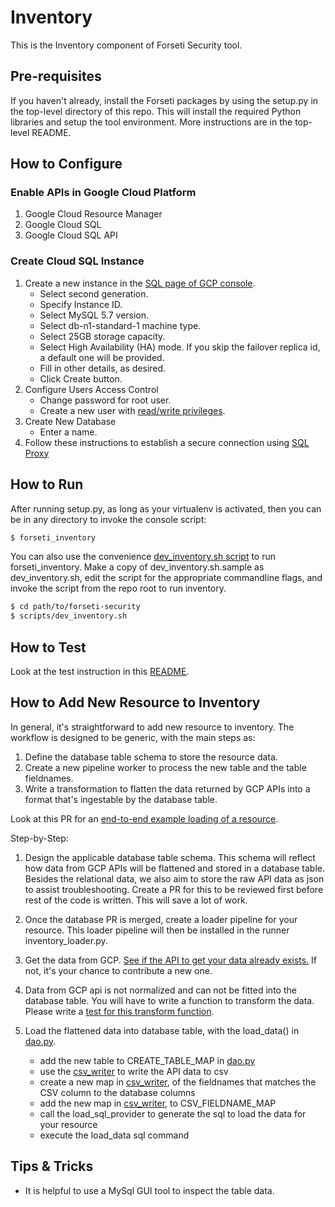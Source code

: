 # Inventory
This is the Inventory component of Forseti Security tool.

## Pre-requisites
If you haven't already, install the Forseti packages by using the setup.py in the top-level directory of this repo. This will install the required Python libraries and setup the tool environment. More instructions are in the top-level README.

## How to Configure

### Enable APIs in Google Cloud Platform
1. Google Cloud Resource Manager
2. Google Cloud SQL
3. Google Cloud SQL API

### Create Cloud SQL Instance
1. Create a new instance in the [SQL page of GCP console](https://console.cloud.google.com/sql).
    * Select second generation.
    * Specify Instance ID.
    * Select MySQL 5.7 version.
    * Select db-n1-standard-1 machine type.
    * Select 25GB storage capacity.
    * Select High Availability (HA) mode.  If you skip the failover replica id, a default one will be provided.
    * Fill in other details, as desired.
    * Click Create button.
2. Configure Users Access Control
    * Change password for root user.
    * Create a new user with [read/write privileges](https://cloud.google.com/sql/docs/mysql/users?hl=en_US#privileges).
3. Create New Database
    * Enter a name.
4. Follow these instructions to establish a secure connection using [SQL Proxy](https://cloud.google.com/sql/docs/mysql-connect-proxy#connecting_mysql_client)


## How to Run
After running setup.py, as long as your virtualenv is activated, then you can be in any directory to invoke the console script:

```sh
$ forseti_inventory
```

You can also use the convenience [dev_inventory.sh script](/scripts) to run forseti_inventory. Make a copy of dev_inventory.sh.sample as dev_inventory.sh, edit the script for the appropriate commandline flags, and invoke the script from the repo root to run inventory.

```sh
$ cd path/to/forseti-security
$ scripts/dev_inventory.sh
```

## How to Test
Look at the test instruction in this [README].

## How to Add New Resource to Inventory

In general, it's straightforward to add new resource to inventory.
The workflow is designed to be generic, with the main steps as:
1. Define the database table schema to store the resource data.
2. Create a new pipeline worker to process the new table and the table fieldnames.
3. Write a transformation to flatten the data returned by GCP APIs into a format
that's ingestable by the database table.

Look at this PR for an [end-to-end example loading of a resource].

Step-by-Step:
1. Design the applicable database table schema.  This schema will reflect
how data from GCP APIs will be flattened and stored in a database table.
Besides the relational data, we also aim to store the raw API data as json
to assist troubleshooting.  Create a PR for this to be reviewed first
before rest of the code is written.  This will save a lot of work.

2. Once the database PR is merged, create a loader pipeline for your resource.
This loader pipeline will then be installed in the runner inventory_loader.py.

3. Get the data from GCP.  [See if the API to get your data already exists.]
If not, it's your chance to contribute a new one.

4. Data from GCP api is not normalized and can not be fitted into the
database table.  You will have to write a function to transform the data.
Please write a [test for this transform function].

5. Load the flattened data into database table, with the load_data() in [dao.py].
    * add the new table to CREATE_TABLE_MAP in [dao.py]
    * use the [csv_writer] to write the API data to csv
    * create a new map in [csv_writer], of the fieldnames that matches the CSV column to the database columns
    * add the new map in [csv_writer], to CSV_FIELDNAME_MAP
    * call the load_sql_provider to generate the sql to load the data for your resource
    * execute the load_data sql command

## Tips & Tricks
* It is helpful to use a MySql GUI tool to inspect the table data.

[README]: https://github.com/GoogleCloudPlatform/forseti-security/blob/master/google/cloud/security/README.md#tests
[See if the API to get your data already exists.]: https://github.com/GoogleCloudPlatform/forseti-security/tree/master/google/cloud/security/common/gcp_api
[csv_writer]: https://github.com/GoogleCloudPlatform/forseti-security/blob/master/google/cloud/security/common/data_access/csv_writer.py
[dao.py]: https://github.com/GoogleCloudPlatform/forseti-security/blob/master/google/cloud/security/common/data_access/dao.py
[end-to-end example loading of a resource]: https://github.com/GoogleCloudPlatform/forseti-security/pull/26
[test for this transform function]: https://github.com/GoogleCloudPlatform/forseti-security/blob/master/tests/inventory/transform_util_test.py